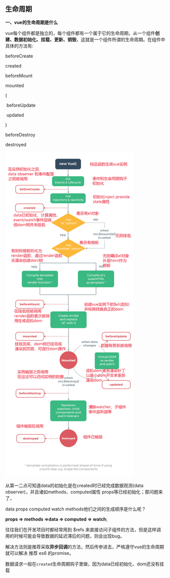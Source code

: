## 生命周期

**一、vue的生命周期是什么**

  vue每个组件都是独立的，每个组件都有一个属于它的生命周期，从一个组件**创建、数据初始化、挂载、更新、销毁**，这就是一个组件所谓的生命周期。在组件中具体的方法有:

  beforeCreate

  created

  beforeMount

  mounted

  (

​     beforeUpdate

​     updated

   )

  beforeDestroy

  destroyed

![](./生命周期.webp)

从第一二点可知道data的初始化是在created时已经完成数据观测(data observer)，并且诸如methods、computed属性 props等已经初始化；那问题来了，

data props computed watch methods他们之间的生成顺序是什么呢？

**props => methods =>data => computed => watch**;

 往往我们在开发项目时都经常用到 $refs 来直接访问子组件的方法，但是这样调用的时候可能会导致数据的延迟滞后的问题，则会出现bug。

解决方法则是推荐采取**异步回调**的方法，然后传参进去，严格遵守vue的生命周期就可以解决 推荐 es6 的promise。

数据请求一般在`created`生命周期钩子里做，因为data已经初始化、dom还没有挂载